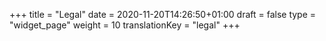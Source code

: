 +++
title = "Legal"
date = 2020-11-20T14:26:50+01:00
draft = false
type = "widget_page"
weight = 10
translationKey = "legal"
+++
